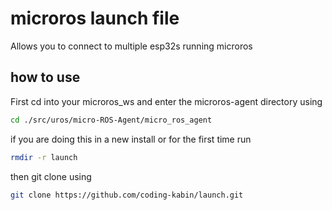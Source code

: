 # microros launch file

Allows you to connect to multiple esp32s running microros

## how to use

First cd into your microros_ws and enter the microros-agent directory using
```bash
cd ./src/uros/micro-ROS-Agent/micro_ros_agent
```

if you are doing this in a new install or for the first time run

```bash
rmdir -r launch
```
then git clone using
```bash
git clone https://github.com/coding-kabin/launch.git
```
